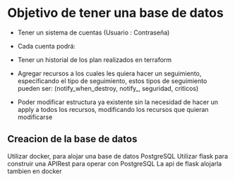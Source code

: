 # Objetivo de tener una base de datos

- Tener un sistema de cuentas (Usuario : Contraseña)

- Cada cuenta podrá:
- Tener un historial de los plan realizados en terraform
- Agregar recursos a los cuales les quiera hacer un seguimiento, especificando el tipo de seguimiento, 
    estos tipos de seguimiento pueden ser: (notify_when_destroy, notify_, seguridad, criticos)
- Poder modificar estructura ya existente sin la necesidad de hacer un apply a todos los recursos, modificando los recursos que quieran modificarse

## Creacion de la base de datos
Utilizar docker, para alojar una base de datos PostgreSQL
Utilizar flask para construir una APIRest para operar con PostgreSQL
La api de flask alojarla tambien en docker
